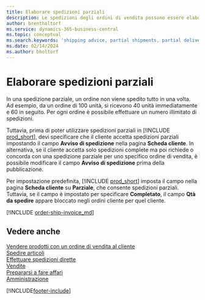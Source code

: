 ```yaml
---
title: Elaborare spedizioni parziali
description: Le spedizioni degli ordini di vendita possono essere elaborate in Business Central con spedizioni parziali utilizzando Avviso di spedizione e Qtà. nei campi di spedizione.
author: brentholtorf
ms.service: dynamics-365-business-central
ms.topic: conceptual
ms.search.keywords: 'shipping advice, partial shipments, partial deliveries, trade, customer sales order'
ms.date: 02/14/2024
ms.author: bholtorf
---
```

# <a name="process-partial-shipments"></a>Elaborare spedizioni parziali

In una spedizione parziale, un ordine non viene spedito tutto in una volta. Ad esempio, da un ordine di 100 unità, si ricevono 40 unità immediatamente e 60 in seguito. Per ogni ordine è possibile effettuare un numero illimitato di spedizioni.

Tuttavia, prima di poter utilizzare spedizioni parziali in [!INCLUDE [prod_short](includes/prod_short.md)], devi specificare che il cliente accetta spedizioni parziali impostando il campo **Avviso di spedizione** nella pagina **Scheda cliente**. In alternativa, se il cliente accetta solo spedizioni complete ma poi richiede o concorda con una spedizione parziale per uno specifico ordine di vendita, è possibile modificare il campo **Avviso di spedizione** prima della pubblicazione.

Per impostazione predefinita, [!INCLUDE [prod_short](includes/prod_short.md)] imposta il campo nella pagina **Scheda cliente** su **Parziale**, che consente spedizioni parziali. Tuttavia, se il campo è impostato per specificare **Completato**, il campo **Qtà da spedire** appare bloccato negli ordini cliente per quel cliente.

[!INCLUDE [order-ship-invoice_md](includes/order-ship-invoice.md)]

## <a name="see-also"></a>Vedere anche

[Vendere prodotti con un ordine di vendita al cliente](sales-how-sell-products.md)  
[Spedire articoli](warehouse-how-ship-items.md)  
[Effettuare spedizioni dirette](sales-how-drop-shipment.md)  
[Vendite](sales-manage-sales.md)  
[Prepararsi a fare affari](ui-get-ready-business.md)  
[Amministrazione](admin-setup-and-administration.md)  

[!INCLUDE[footer-include](includes/footer-banner.md)]
